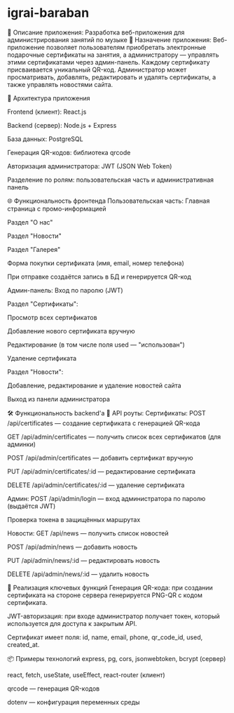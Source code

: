 # igrai-baraban
📌 Описание приложения: 
Разработка веб-приложения для администрирования занятий по музыке
🎯 Назначение приложения:
Веб-приложение позволяет пользователям приобретать электронные подарочные сертификаты на занятия, а администратору — управлять этими сертификатами через админ-панель. Каждому сертификату присваивается уникальный QR-код. Администратор может просматривать, добавлять, редактировать и удалять сертификаты, а также управлять новостями сайта.

🧱 Архитектура приложения

Frontend (клиент): React.js

Backend (сервер): Node.js + Express

База данных: PostgreSQL

Генерация QR-кодов: библиотека qrcode

Авторизация администратора: JWT (JSON Web Token)

Разделение по ролям: пользовательская часть и административная панель

🌐 Функциональность фронтенда
Пользовательская часть:
Главная страница с промо-информацией

Раздел "О нас"

Раздел "Новости"

Раздел "Галерея"

Форма покупки сертификата (имя, email, номер телефона)

При отправке создаётся запись в БД и генерируется QR-код

Админ-панель:
Вход по паролю (JWT)

Раздел "Сертификаты":

Просмотр всех сертификатов

Добавление нового сертификата вручную

Редактирование (в том числе поля used — "использован")

Удаление сертификата

Раздел "Новости":

Добавление, редактирование и удаление новостей сайта

Выход из панели администратора

🛠️ Функциональность backend'а
📁 API роуты:
Сертификаты:
POST /api/certificates — создание сертификата с генерацией QR-кода

GET /api/admin/certificates — получить список всех сертификатов (для админки)

POST /api/admin/certificates — добавить сертификат вручную

PUT /api/admin/certificates/:id — редактирование сертификата

DELETE /api/admin/certificates/:id — удаление сертификата

Админ:
POST /api/admin/login — вход администратора по паролю (выдаётся JWT)

Проверка токена в защищённых маршрутах

Новости:
GET /api/news — получить список новостей

POST /api/admin/news — добавить новость

PUT /api/admin/news/:id — редактировать новость

DELETE /api/admin/news/:id — удалить новость

🧩 Реализация ключевых функций
Генерация QR-кода: при создании сертификата на стороне сервера генерируется PNG-QR с кодом сертификата.

JWT-авторизация: при входе администратор получает токен, который используется для доступа к закрытым API.

Сертификат имеет поля: id, name, email, phone, qr_code_id, used, created_at.

📦 Примеры технологий
express, pg, cors, jsonwebtoken, bcrypt (сервер)

react, fetch, useState, useEffect, react-router (клиент)

qrcode — генерация QR-кодов

dotenv — конфигурация переменных среды
